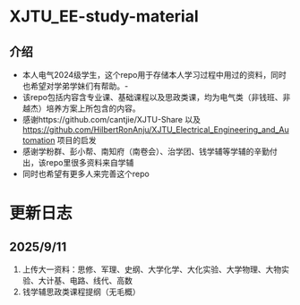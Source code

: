 # XJTU_EE-study-material
## 介绍
- 本人电气2024级学生，这个repo用于存储本人学习过程中用过的资料，同时也希望对学弟学妹们有帮助。-
- 该repo包括内容含专业课、基础课程以及思政类课，均为电气类（非钱班、非越杰）培养方案上所包含的内容。
- 感谢https://github.com/cantjie/XJTU-Share 以及 https://github.com/HilbertRonAnju/XJTU_Electrical_Engineering_and_Automation 项目的启发
- 感谢学粉群、彭小帮、南知府（南卷会）、治学团、钱学辅等学辅的辛勤付出，该repo里很多资料来自学辅
- 同时也希望有更多人来完善这个repo
# 更新日志
## 2025/9/11
1. 上传大一资料：思修、军理、史纲、大学化学、大化实验、大学物理、大物实验、大计基、电路、线代、高数
2. 钱学辅思政类课程提纲（无毛概）
